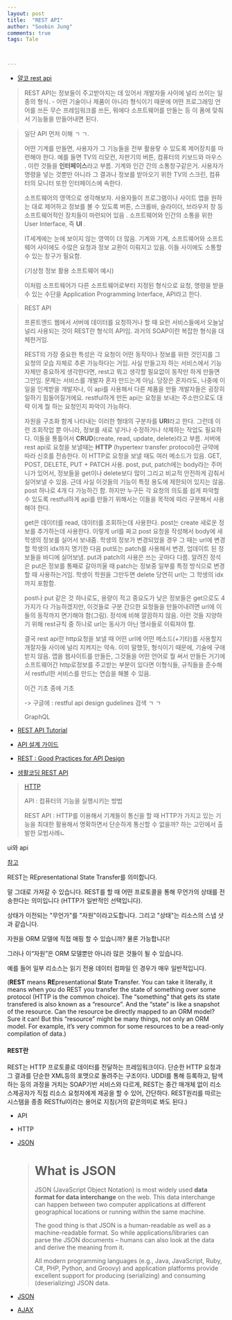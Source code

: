```yaml
---
layout: post
title:  "REST API"
author: "Soobin Jung"
comments: true
tags: Tale



---
```




- [얄코 rest api](https://www.youtube.com/watch?v=iOueE9AXDQQ) 

> REST API는 정보들이 주고받아지는 데 있어서 개발자들 사이에 널리 쓰이는 일종의 형식. - 어떤 기술이나 제품이 아니라 형식이기 때문에 어떤 프로그래밍 언어를 쓰든 무슨 프레임워크를 쓰든, 뭐에다 소프트웨어를 만들는 등 이 폼에 맞춰서 기능들을 만들어내면 된다. 

>일단 API 먼저 이해 ㄱ ㄱ.
>
>어떤 기계를 만들면, 사용자가 그 기능들을 전부 활용랗 수 있도록 제어장치를 마련해야 한다. 예를 들면 TV의 리모컨, 자판기의 버튼, 컴퓨터의 키보드와 마우스 .  이런 것들을 **인터페이스**라고 부름. 기계와 인간 간의 소통창구같은거. 사용자가 명령을 넣는 것뿐만 아니라 그 결과나 정보를 받아오기 위한 TV의 스크린, 컴퓨터의 모니터 또한 인터페이스에 속한다. 
>
>소프트웨어의 영역으로 생각해보자. 사용자들이 프로그램이나 사이트 앱을 원하는 대로 제어하고 정보를 볼 수 있도록 버튼, 스크롤바, 슬라이더, 브라우저 창 등 소프트웨어적인 장치들이 마련되어 있음 . 소프트웨어와 인간의 소통을 위한 User Interface, 즉 **UI** .
>
>IT세계에는 눈에 보이지 않는 영역이 더 많음. 기계와 기계, 소프트웨어와 소프트웨어 사이에도 수많은 요청과 정보 교환이 이뤄지고 있음. 이들 사이에도 소통할 수 있는 창구가 필요함. 
>
>(기상청 정보 활용 소프트웨어 예시)
>
>이처럼 소프트웨어가 다른 소프트웨어로부터 지정된 형식으로 요청, 명령을 받을 수 있는 수단을 Application Programming Interface, API라고 한다. 

>REST API
>
>프론트엔드 웹에서 서버에 데이터를 요청하거나 할 때 요런 서비스들에서 오늘날 널리 사용되는 것이 REST란 형식의 API임. 과거의 SOAP이란 복잡한 형식을 대체한거임.
>
>REST의 가장 중요한 특성은 각 요청이 어떤 동작이나 정보를 위한 것인지를 그 요청의 모습 자체로 추론 가능하다는 거임. 사실 만들고자 하는 서비스에서 기능 자체만 중요하게 생각한다면, rest고 뭐고 생각할 필요없이 동작만 하게 만들면 그만임. 문제는 서비스를 개발자 혼자 만드는게 아님. 당장은 혼자라도, 나중에 이 일을 인계받을 개발자나, 이 api를 사용해서 다른 제품을 만들 개발자들은 굉장히 일하기 힘들어질거에요. restful하게 만든 api는 요청을 보내는 주소만으로도 대략 이게 뭘 하는 요청인지 파악이 가능하다. 
>
>자원을 구조화 함계 나타내는 이러한 형태의 구분자를 **URI**라고 한다. 그런데 이런 조회작업 뿐 아니라, 정보를 새로 넣거나 수정하거나 삭제하는 작업도 필요하다. 이들을 통틀어서 **CRUD**(create, read, update, delete)라고 부름. 서버에 rest api로 요청을 보낼때는 **HTTP** (hypertexr transfer protocol)란 규약에 따라 신호를 전송한다. 이 HTTP로 요청을 보낼 때도 여러 메소드가 있음. GET, POST, DELETE, PUT + PATCH 사용. post, put, patch에는 body라는 주머니가 있어서, 정보들을 get이나 delete보다 많이 그리고 비교적 안전하게 감춰서 실어보낼 수 있음. 근데 사실 이것들의 기능이 특정 용도에 제한되어 있지는 않음. post 하나로 4개 다 가능하긴 함. 하지만 누구든 각 요청의 의도를 쉽게 파악할 수 있도록 restful하게 api를 만들기 위해서는 이들을 목적에 따라 구분해서 사용해야 한다. 
>
>get은 데이터를 read, 데이터를 조회하는데 사용한다. post는 create 새로운 정보를 추가하는데 사용한다. 이렇게 url를 짜고 post 요청을 작성해서 body에 새 학생의 정보를 실어서 보내줌. 학생의 정보가 변경되었을 경우 그 때는 url에 변경할 학생의 idx까지 명기한 다음 put또는 patch를 사용해서 변경, 업데이트 된 정보들을 바디에 실어보냄. put과 patch의 사용은 쓰는 곳마다 다름. 알려진 정석은 put은 정보를 통째로 갈아끼울 때 patch는 정보중 일부를 특정 방식으로 변경할 때 사용하는거임. 학생이 학원을 그만두면 delete 당연히 url는 그 학생의 idx까지 포함함. 
>
>post나 put 같은 것 하나로도, 용량이 적고 중요도가 낮은 정보들은 get으로도 4가지가 다 가능하겠지만, 이것들로 구분 간으한 요청들을 만들어내려면 url에 이들의 동작까지 면기해야 함(그림). 정석에 비해 깔끔하지 않음. 이런 것들 지양하기 위해 rest규칙 중 하나로 url는 동사가 아닌 명사들로 이뤄져야 함. 
>
>결국 rest api란 http요청을 보낼 때 어떤 url에 어떤 메소드(+기타)를 사용할지 개잘자들 사이에 널리 지켜지는 약속. 이미 말했듯, 형식이기 때문에, 기술에 구애받지 않음. 앱을 웹사이트를 만들든, 그것들을 어떤 언어로 뭘 써서 만들든 거기에 소프트웨어간 http로정보를 주고받는 부분이 있다면 이형식들, 규칙들을 준수해서 restful한 서비스를 만드는 연습을 해볼 수 있음. 
>
>이건 기초 중에 기초
>
>-> 구글에 : restful api design gudelines 검색 ㄱ ㄱ
>
>GraphQL

- [REST API Tutorial](https://restfulapi.net/)
- [API 설계 가이드](https://bcho.tistory.com/954)
- [REST : Good Practices for API Design](https://medium.com/hashmapinc/rest-good-practices-for-api-design-881439796dc9) 



- [생활코딩 REST API](https://www.youtube.com/watch?v=PmY3dWcCxXI)

> [HTTP](https://www.youtube.com/playlist?list=PLuHgQVnccGMDUzDDCKW-pCZQY-MMCX5yB) 
>
> API : 컴퓨터의 기능을 실행시키는 방법
>
> REST API : HTTP를 이용해서 기계들이 통신을 할 때 HTTP가 가지고 있는 기능을 최대한 활용해서 명확하면서 단순하게 통신할 수 없을까? 하는 고민에서 출발한 모범사례ㄴ

ui와 api



[참고](https://medium.com/@marinithiago/guys-rest-apis-are-not-databases-60db4e1120e4)

REST는 REpresentational State Transfer를 의미합니다. 

말 그대로 가져갈 수 있습니다. REST를 할 때 어떤 프로토콜을 통해 무언가의 상태를 전송한다는 의미입니다 (HTTP가 일반적인 선택입니다). 

상태가 이전되는 "무언가"를 "자원"이라고도합니다. 그리고 "상태"는 리소스의 스냅 샷과 같습니다. 

자원을 ORM 모델에 직접 매핑 할 수 있습니까? 물론 가능합니다! 

그러나 이“자원”은 ORM 모델뿐만 아니라 많은 것들이 될 수 있습니다. 

예를 들어 일부 리소스는 읽기 전용 데이터 컴파일 인 경우가 매우 일반적입니다.

(**REST** means **RE**presentational **S**tate **T**ransfer. You can take it literally, it means when you do REST you transfer the state of something over some protocol (HTTP is the common choice). The “something” that gets its state transfered is also known as a “resource”. And the “state” is like a snapshot of the resource. Can the resource be directly mapped to an ORM model? Sure it can! But this “resource” might be many things, not only an ORM model. For example, it’s very common for some resources to be a read-only compilation of data.)



#### REST란

REST는 HTTP 프로토콜로 데이터를 전달하는 프레임워크이다. 단순한 HTTP 요청과 그 결과를 단순한 XML등의 포맷으로 돌려주는 구조이다. UDDI를 통해 등록하고, 탐색하는 등의 과정을 거치는 SOAP기반 서비스와 다르게, REST는 중간 매개체 없이 리소스제공자가 직접 리소스 요청자에게 제공을 할 수 있어, 간단하다. REST원리를 따르는 시스템을 종종 RESTful이라는 용어로 지칭(거의 같은의미로 봐도 된다.)





- API

- HTTP

- [JSON](https://restfulapi.net/introduction-to-json/)

  

  ># What is JSON
  >
  >JSON (JavaScript Object Notation) is most widely used **data format for data interchange** on the web. This data interchange can happen between two computer applications at different geographical locations or running within the same machine.
  >
  >The good thing is that JSON is a human-readable as well as a machine-readable format. So while applications/libraries can parse the JSON documents – humans can also look at the data and derive the meaning from it.
  >
  >All modern programming languages (e.g., Java, JavaScript, Ruby, C#, PHP, Python, and Groovy) and application platforms provide excellent support for producing (serializing) and consuming (deserializing) JSON data.



- [JSON](https://velog.io/@surim014/JSON%EC%9D%B4%EB%9E%80-%EB%AC%B4%EC%97%87%EC%9D%B8%EA%B0%80)
- [AJAX](https://velog.io/@surim014/AJAX%EB%9E%80-%EB%AC%B4%EC%97%87%EC%9D%B8%EA%B0%80)


